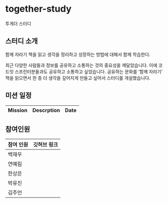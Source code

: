 # together-study
투게더 스터디

## 스터디 소개
함께 자라기 책을 읽고 생각을 정리하고 성장하는 방법에 대해서 함께 학습한다.

최근 다양한 사람들과 정보를 공유하고 소통하는 것의 중요성을 깨달았습니다. 이에 코드잇 스프린터분들과도 공유하고 소통하고 싶었습니다. 공유하는 문화를 ‘함께 자라기’ 책을 읽으면서 한 층 더 생각을 깊어지게 만들고 싶어서 스터디를 개설했습니다.  

## 미션 일정
|Mission| Descrption|Date|
|--------|----------|-----|

## 참여인원
| 참여 인원 | 깃허브 링크 |
|----------|-------------|
|백재우 | |
|연예림 | |
|한상은 | |
|박유진 | |
|김주언 | |
